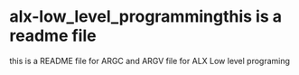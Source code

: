 # alx-low_level_programmingthis is a readme file
this is a README file for ARGC and ARGV
file for ALX Low level programing
